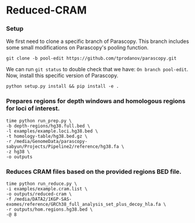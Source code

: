 # Reduced-CRAM

### Setup
We first need to clone a specific branch of Parascopy. This branch includes some small modifications on Parascopy's pooling function.

```
git clone -b pool-edit https://github.com/tprodanov/parascopy.git
```

We can run `git status` to double check that we have: `On branch pool-edit`. Now, install this specific version of Parascopy. 

```
python setup.py install && pip install -e .
```

### Prepares regions for depth windows and homologous regions for loci of interest.

```
time python run_prep.py \
-b depth-regions/hg38.full.bed \
-l examples/example.loci.hg38.bed \
-t homology-table/hg38.bed.gz \
-r /media/GenomeData/parascopy-sabyun/Projects/Pipeline2/reference/hg38.fa \
-z hg38 \
-o outputs
```

### Reduces CRAM files based on the provided regions BED file. 

```
time python run_reduce.py \
-i examples/example.cram.list \
-o outputs/reduced-cram \
-f /media/DATA2/1KGP-SAS-exomes/reference/GRCh38_full_analysis_set_plus_decoy_hla.fa \
-r outputs/hom.regions.hg38.bed \
-@ 8
```

